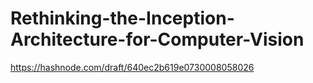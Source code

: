 # Rethinking-the-Inception-Architecture-for-Computer-Vision
https://hashnode.com/draft/640ec2b619e0730008058026
